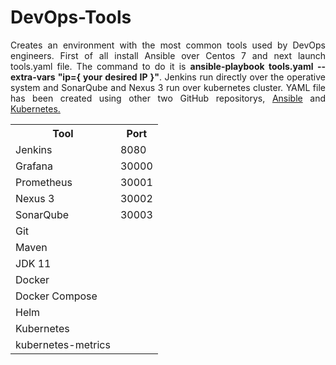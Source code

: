 <h1>DevOps-Tools</h1>
<p align="justify">Creates an environment with the most common tools used by DevOps engineers. First of all install Ansible over Centos 7 and next launch tools.yaml file. The command to do it is <b>ansible-playbook tools.yaml --extra-vars "ip={ your desired IP }"</b>. Jenkins run directly over the operative system and SonarQube and Nexus 3 run over kubernetes cluster. YAML file has been created using other two GitHub repositorys, <a href="https://github.com/MartiMarch/Ansible.git">Ansible</a> and <a href="https://github.com/MartiMarch/Kubernetes.git">Kubernetes.</a></p>
<table>
  <tr>
    <th>Tool</th>
    <th>Port</th>
  </tr>
  <tr>
    <td>Jenkins</td>
    <td>8080</td>
  </tr>
  <tr>
    <td>Grafana</td>
    <td>30000</td>
  </tr>
  <tr>
    <td>Prometheus</td>
    <td>30001</td>
  </tr>
  <tr>
    <td>Nexus 3</td>
    <td>30002</td>
  </tr>
  <tr>
    <td>SonarQube</td>
    <td>30003</td>
  </tr>
  <tr>
    <td>Git</td>
  </tr>
  <tr>
    <td>Maven<t>
  </tr>
  <tr>
    <td>JDK 11</td>
  </tr>
  <tr>
    <td>Docker</td>
  </tr>
  <tr>
    <td>Docker Compose</td>
  </tr>
  <tr>
    <td>Helm</td>
  </tr>
  <tr>
    <td>Kubernetes</td>
  </tr>
  <tr>
    <td>kubernetes-metrics</td>  
  </tr>
</table>
